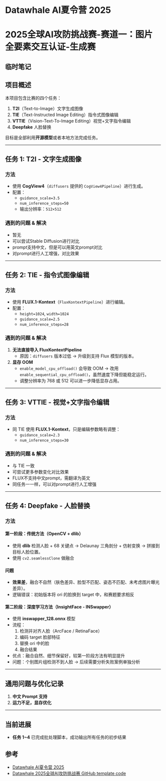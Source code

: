 # Datawhale AI夏令营 2025
# 2025全球AI攻防挑战赛-赛道一：图片全要素交互认证-生成赛

## 临时笔记

## 项目概述
本项目包含比赛的四个任务：
1. **T2I**（Text-to-Image）文字生成图像  
2. **TIE**（Text-Instructed Image Editing）指令式图像编辑  
3. **VTTIE**（Vision-Text-To-Image Editing）视觉+文字指令编辑  
4. **Deepfake** 人脸替换  

目标是全部利用**开源模型**或者本地方法完成任务。

---

## 任务 1: T2I - 文字生成图像

### 方法
- 使用 **CogView4**（`diffusers` 提供的 `CogView4Pipeline`）进行生成。  
- 配置：
  - `guidance_scale=3.5`
  - `num_inference_steps=50`
  - 输出分辨率：`512×512`

### 遇到的问题 & 解决
- 暂无
- 可以尝试Stable Diffusion进行对比
- prompt支持中文，但是可以用英文prompt对比
- 对prompt进行人工增强，对比效果

---

## 任务 2: TIE - 指令式图像编辑

### 方法
- 使用 **FLUX.1-Kontext**（`FluxKontextPipeline`）进行编辑。
- 配置：
  - `height=1024`, `width=1024`
  - `guidance_scale=2.5`
  - `num_inference_steps=28`

### 遇到的问题 & 解决
1. **无法直接导入 FluxKontextPipeline**  
   - 原因：`diffusers` 版本过低 → 升级到支持 Flux 模型的版本。
2. **显存 OOM**  
   - `enable_model_cpu_offload()` 会导致 OOM → 改用 `enable_sequential_cpu_offload()`，虽然速度下降但能稳定运行。  
   - 调整分辨率为 768 或 512 可以进一步降低显存占用。

---

## 任务 3: VTTIE - 视觉+文字指令编辑

### 方法
- 同 TIE 使用 **FLUX.1-Kontext**，只是编辑参数略有调整：
  - `guidance_scale=2.3`
  - `num_inference_steps=30`

### 遇到的问题 & 解决
- 与 TIE 一致
- 可尝试更多参数变化对比效果
- FLUX不支持中文prompt，需翻译为英文
- 同任务一一样，可以对prompt进行人工增强

---

## 任务 4: Deepfake - 人脸替换

### 方法
#### 第一阶段：传统方法（OpenCV + dlib）
- 使用 **dlib** 检测人脸 + 68 关键点 → Delaunay 三角剖分 + 仿射变换 → 拼接到目标人脸位置。
- 使用 `cv2.seamlessClone` 做融合

#### 问题
- **效果差**，融合不自然（肤色差异、脸型不匹配、姿态不匹配、未考虑图片曝光差异）。
- 逻辑错误：初始版本将 ori 的脸换到 target 中，和赛题要求相反

#### 第二阶段：深度学习方法（InsightFace - INSwapper）
- 使用 **inswapper_128.onnx** 模型
- 流程：
  1. 检测并对齐人脸（ArcFace / RetinaFace）
  2. 编码 target 脸部特征
  3. 替换 ori 中的脸
  4. 融合结果
- 优点：融合自然、细节保留好，较第一阶段方法有明显提升
- 问题：个别图片组检测不到人脸 → 后续需要分析失败案例单独分析

---

## 通用问题与优化记录
1. **中文 Prompt 支持**  
2. **运力不足，显存优化**  

---

## 当前进展
- **任务 1~4** 已完成批处理脚本，成功输出所有任务的初步结果

## 参考
- [Datawhale AI夏令营 2025](https://www.datawhale.cn/activity/360/learn/204/4491)
- [Datawhale 2025全球AI攻防挑战赛 GitHub template code](https://github.com/datawhalechina/competition-baseline/tree/master/competition/2025%E5%85%A8%E7%90%83AI%E6%94%BB%E9%98%B2%E6%8C%91%E6%88%98%E8%B5%9B)